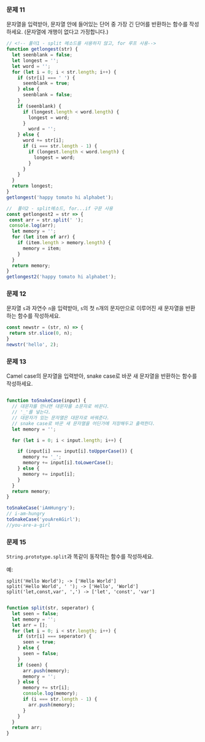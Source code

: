 ### 문제 11

문자열을 입력받아, 문자열 안에 들어있는 단어 중 가장 긴 단어를 반환하는 함수를 작성하세요. (문자열에 개행이 없다고 가정합니다.)
```js
// <!-- 풀이1 - split 메소드를 사용하지 않고, for 루프 사용-->
function getlongest(str) {
  let seenblank = false;
  let longest = '';
  let word = '';
  for (let i = 0; i < str.length; i++) {
    if (str[i] === ' ') {
      seenblank = true;
    } else {
      seenblank = false;
    }
    if (seenblank) {
      if (longest.length < word.length) {
        longest = word;
      }
        word = '';
    } else {
      word += str[i];
      if (i === str.length - 1) {
        if (longest.length < word.length) {
          longest = word;
        }
      }
    }
  }
  return longest;
}
getlongest('happy tomato hi alphabet');

```
```js
//  풀이2 - split메소드, for...if 구문 사용
const getlongest2 = str => { 
 const arr = str.split(' ');
 console.log(arr);
  let memory = '';
  for (let item of arr) {
    if (item.length > memory.length) {
      memory = item;
    } 
  } 
  return memory;
}
getlongest2('happy tomato hi alphabet');
```

### 문제 12

문자열 `s`과 자연수 `n`을 입력받아, `s`의 첫 `n`개의 문자만으로 이루어진 새 문자열을 반환하는 함수를 작성하세요.
```js
const newstr = (str, n) => {
 return str.slice(0, n);
}
newstr('hello', 2);
```
### 문제 13

Camel case의 문자열을 입력받아, snake case로 바꾼 새 문자열을 반환하는 함수를 작성하세요.
```js 

function toSnakeCase(input) {
  // 대문자를 만나면 대문자를 소문자로 바꾼다.
  // '_'를 넣는다.
  // 대문자가 있는 문자열은 대문자로 바꿔준다.
  // snake case로 바꾼 새 문자열을 어딘가에 저장해두고 출력한다.
  let memory = '';

  for (let i = 0; i < input.length; i++) {

    if (input[i] === input[i].toUpperCase()) {
      memory += '_';
      memory += input[i].toLowerCase();
    } else {
      memory += input[i];
    }
  }
  return memory;
}

toSnakeCase('iAmHungry');
// i-am-hungry
toSnakeCase('youAreAGirl');
//you-are-a-girl
```
### 문제 15

`String.prototype.split`과 똑같이 동작하는 함수를 작성하세요.

예:
```
split('Hello World'); -> ['Hello World']
split('Hello World', ' '); -> ['Hello', 'World']
split('let,const,var', ',') -> ['let', 'const', 'var']
```
```js

function split(str, seperator) {
  let seen = false;
  let memory = '';
  let arr = [];
  for (let i = 0; i < str.length; i++) {
    if (str[i] === seperator) {
      seen = true;
    } else {
      seen = false;
    }
    if (seen) {
      arr.push(memory);
      memory = '';
    } else {
      memory += str[i];
      console.log(memory);
      if (i === str.length - 1) {
        arr.push(memory);
      }
    }
  }
  return arr;
}
```
